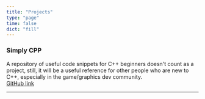 ```yaml
---
title: "Projects"
type: "page"
time: false
dict: "fill"
---
```

### Simply CPP
A repository of useful code snippets for C++ beginners doesn't count as a project, still, it will be a useful reference for other people who are new to C++, especially in the game/graphics dev community. \
[GitHub link](https://github.com/madptr/SimplyCpp)

_________ 